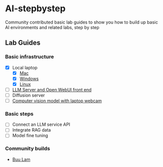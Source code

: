 # AI-stepbystep

Community contributed basic lab guides to show you how to build up basic AI environments and related labs, step by step

## Lab Guides

### Basic infrastructure
- [x] Local laptop
  - [x] [Mac](/lab1/ollama_mac.md)
  - [x] [Windows](/lab1/ollama_win.md)
  - [x] [Linux](/lab1/ollama_lnx.md)
- [ ] [LLM Server and Open WebUI front end](/lab2/README.md)
- [ ] Diffusion server
- [ ] [Computer vision model with laptop webcam](/lab4/README.md)

### Basic steps
- [ ] Connect an LLM service API
- [ ] Integrate RAG data
- [ ] Model fine tuning

### Community builds
- [Buu Lam](builds/buu_lam.md)